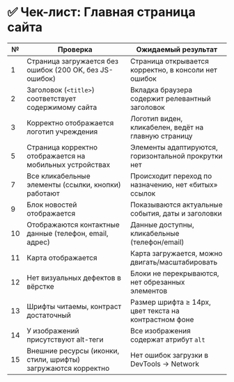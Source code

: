 # ✅ Чек-лист: Главная страница сайта 

| №  | Проверка                                                                                     | Ожидаемый результат                                                   |
|----|----------------------------------------------------------------------------------------------|------------------------------------------------------------------------|
| 1  | Страница загружается без ошибок (200 OK, без JS-ошибок)                                      | Страница открывается корректно, в консоли нет ошибок                  |
| 2  | Заголовок (`<title>`) соответствует содержимому сайта                                        | Вкладка браузера содержит релевантный заголовок                       |
| 3  | Корректно отображается логотип учреждения                                                    | Логотип виден, кликабелен, ведёт на главную страницу                  |
| 5  | Страница корректно отображается на мобильных устройствах                                     | Элементы адаптируются, горизонтальной прокрутки нет                   |
| 7  | Все кликабельные элементы (ссылки, кнопки) работают                                          | Происходит переход по назначению, нет «битых» ссылок                  |
| 9  | Блок новостей отображается                                                                   | Показываются актуальные события, даты и заголовки                     |
| 10 | Отображаются контактные данные (телефон, email, адрес)                                       | Данные доступны, кликабельные (телефон/email)                         |
| 11 | Карта отображается                                                                           | Карта загружается, можно двигать/масштабировать                       |
| 12 | Нет визуальных дефектов в вёрстке                                                            | Блоки не перекрываются, нет обрезанных элементов                      |
| 13 | Шрифты читаемы, контраст достаточный                                                         | Размер шрифта ≥ 14px, цвет текста на контрастном фоне                 |
| 14 | У изображений присутствуют alt-теги                                                          | Все изображения содержат атрибут `alt`                                |
| 15 | Внешние ресурсы (иконки, стили, шрифты) загружаются корректно                                | Нет ошибок загрузки в DevTools → Network                              |


